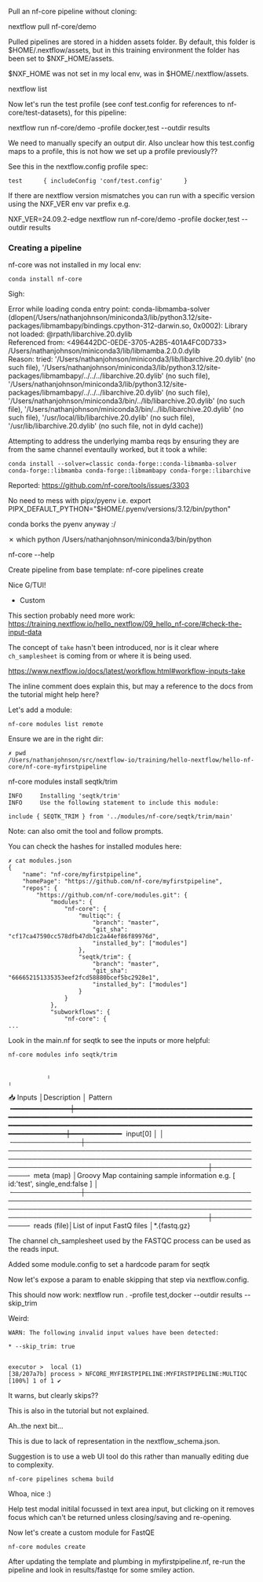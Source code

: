 Pull an nf-core pipeline without cloning:

nextflow pull nf-core/demo

Pulled pipelines are stored in a hidden assets folder. By default, this folder is $HOME/.nextflow/assets, but in this training environment the folder has been set to $NXF_HOME/assets.

$NXF_HOME was not set in my local env, was in $HOME/.nextflow/assets.

nextflow list

Now let's run the test profile (see conf test.config for references to nf-core/test-datasets), for this pipeline:

nextflow run nf-core/demo -profile docker,test --outdir results

We need to manually specify an output dir. Also unclear how this test.config maps to a profile, this is not how we set up a profile previously??

See this in the nextflow.config profile spec:

    test      { includeConfig 'conf/test.config'      }

If there are nextflow version mismatches you can run with a specific version using the NXF_VER env var prefix e.g.

NXF_VER=24.09.2-edge nextflow run nf-core/demo -profile docker,test --outdir results


### Creating a pipeline

nf-core was not installed in my local env:

    conda install nf-core

Sigh:

Error while loading conda entry point: conda-libmamba-solver (dlopen(/Users/nathanjohnson/miniconda3/lib/python3.12/site-packages/libmambapy/bindings.cpython-312-darwin.so, 0x0002): Library not loaded: @rpath/libarchive.20.dylib                                                                                                                                                              
  Referenced from: <496442DC-0EDE-3705-A2B5-401A4FC0D733> /Users/nathanjohnson/miniconda3/lib/libmamba.2.0.0.dylib                                                                               
  Reason: tried: '/Users/nathanjohnson/miniconda3/lib/libarchive.20.dylib' (no such file), '/Users/nathanjohnson/miniconda3/lib/python3.12/site-packages/libmambapy/../../../libarchive.20.dylib' (no such file), '/Users/nathanjohnson/miniconda3/lib/python3.12/site-packages/libmambapy/../../../libarchive.20.dylib' (no such file), '/Users/nathanjohnson/miniconda3/bin/../lib/libarchive.20.dylib' (no such file), '/Users/nathanjohnson/miniconda3/bin/../lib/libarchive.20.dylib' (no such file), '/usr/local/lib/libarchive.20.dylib' (no such file), '/usr/lib/libarchive.20.dylib' (no such file, not in dyld cache))                                                                  

Attempting to address the underlying mamba reqs by ensuring they are from the same channel eventaully worked, but it took a while:

    conda install --solver=classic conda-forge::conda-libmamba-solver conda-forge::libmamba conda-forge::libmambapy conda-forge::libarchive 

Reported: https://github.com/nf-core/tools/issues/3303

No need to mess with pipx/pyenv i.e. export PIPX_DEFAULT_PYTHON="$HOME/.pyenv/versions/3.12/bin/python"

conda borks the pyenv anyway :/

✗ which python
/Users/nathanjohnson/miniconda3/bin/python


nf-core --help

Create pipeline from base template:
nf-core pipelines create

Nice G/TUI!
- Custom


This section probably need more work:
https://training.nextflow.io/hello_nextflow/09_hello_nf-core/#check-the-input-data

The concept of `take` hasn't been introduced, nor is it clear where `ch_samplesheet` is coming from or where it is being used.

https://www.nextflow.io/docs/latest/workflow.html#workflow-inputs-take

The inline comment does explain this, but may a reference to the docs from the tutorial might help here?

Let's add a module:

    nf-core modules list remote

Ensure we are in the right dir:

    ✗ pwd
    /Users/nathanjohnson/src/nextflow-io/training/hello-nextflow/hello-nf-core/nf-core-myfirstpipeline

nf-core modules install seqtk/trim

    INFO     Installing 'seqtk/trim'          
    INFO     Use the following statement to include this module:                          
    
    include { SEQTK_TRIM } from '../modules/nf-core/seqtk/trim/main'     

Note: can also omit the tool and follow prompts.

You can check the hashes for installed modules here:

    ✗ cat modules.json
    {
        "name": "nf-core/myfirstpipeline",
        "homePage": "https://github.com/nf-core/myfirstpipeline",
        "repos": {
            "https://github.com/nf-core/modules.git": {
                "modules": {
                    "nf-core": {
                        "multiqc": {
                            "branch": "master",
                            "git_sha": "cf17ca47590cc578dfb47db1c2a44ef86f89976d",
                            "installed_by": ["modules"]
                        },
                        "seqtk/trim": {
                            "branch": "master",
                            "git_sha": "666652151335353eef2fcd58880bcef5bc2928e1",
                            "installed_by": ["modules"]
                        }
                    }
                },
                "subworkflows": {
                    "nf-core": {
    ...

Look in the main.nf for seqtk to see the inputs or more helpful:

    nf-core modules info seqtk/trim


               ╷                                                                                                                                                                               ╷             
 📥 Inputs     │Description                                                                                                                                                                    │     Pattern 
╺━━━━━━━━━━━━━━┿━━━━━━━━━━━━━━━━━━━━━━━━━━━━━━━━━━━━━━━━━━━━━━━━━━━━━━━━━━━━━━━━━━━━━━━━━━━━━━━━━━━━━━━━━━━━━━━━━━━━━━━━━━━━━━━━━━━━━━━━━━━━━━━━━━━━━━━━━━━━━━━━━━━━━━━━━━━━━━━━━━━━━━━━━━━━━━━┿━━━━━━━━━━━━╸
 input[0]      │                                                                                                                                                                               │             
╶──────────────┼───────────────────────────────────────────────────────────────────────────────────────────────────────────────────────────────────────────────────────────────────────────────┼────────────╴
  meta  (map)  │Groovy Map containing sample information e.g. [ id:'test', single_end:false ]                                                                                                  │             
╶──────────────┼───────────────────────────────────────────────────────────────────────────────────────────────────────────────────────────────────────────────────────────────────────────────┼────────────╴
  reads  (file)│List of input FastQ files                                                                                                                                                      │*.{fastq.gz} 
     

The channel ch_samplesheet used by the FASTQC process can be used as the reads input.

Added some module.config to set a hardcode param for seqtk

Now let's expose a param to enable skipping that step via nextflow.config.

This should now work:
    nextflow run . -profile test,docker --outdir results --skip_trim

Weird:

    WARN: The following invalid input values have been detected:

    * --skip_trim: true


    executor >  local (1)
    [38/207a7b] process > NFCORE_MYFIRSTPIPELINE:MYFIRSTPIPELINE:MULTIQC [100%] 1 of 1 ✔

It warns, but clearly skips??

This is also in the tutorial but not explained.

Ah..the next bit...


This is due to lack of representation in the nextflow_schema.json.

Suggestion is to use a web UI tool do this rather than manually editing due to complexity.

    nf-core pipelines schema build

Whoa, nice :)

Help test modal initilal focussed in text area input, but clicking on it removes focus which can't be returned unless closing/saving and re-opening.

Now let's create a custom module for FastQE

    nf-core modules create


After updating the template and plumbing in myfirstpipeline.nf, re-run the pipeline and look in results/fastqe for some smiley action.
